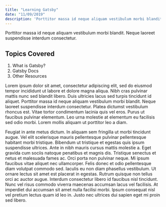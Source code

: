 ```yaml
---
title: "Learning Gatsby"
date: "11/09/2019"
description: 'Porttitor massa id neque aliquam vestibulum morbi blandit. Neque laoreet suspendisse interdum consectetur.'
---
```


Porttitor massa id neque aliquam vestibulum morbi blandit. Neque laoreet suspendisse interdum consectetur.

## Topics Covered

1. What is Gatsby?
2. Gatsby Docs
3. Other Resources

Lorem ipsum dolor sit amet, consectetur adipiscing elit, sed do eiusmod tempor incididunt ut labore et dolore magna aliqua. Nibh cras pulvinar mattis nunc sed blandit libero. Duis ultricies lacus sed turpis tincidunt id aliquet. Porttitor massa id neque aliquam vestibulum morbi blandit. Neque laoreet suspendisse interdum consectetur. Platea dictumst vestibulum rhoncus est. Vitae tortor condimentum lacinia quis vel eros. Purus ut faucibus pulvinar elementum. Leo urna molestie at elementum eu facilisis sed odio morbi. Lorem mollis aliquam ut porttitor leo a diam.

Feugiat in ante metus dictum. In aliquam sem fringilla ut morbi tincidunt augue. Vel elit scelerisque mauris pellentesque pulvinar pellentesque habitant morbi tristique. Bibendum ut tristique et egestas quis ipsum suspendisse ultrices. Ante in nibh mauris cursus mattis molestie a. Eget gravida cum sociis natoque penatibus et magnis dis. Tristique senectus et netus et malesuada fames ac. Orci porta non pulvinar neque. Mi ipsum faucibus vitae aliquet nec ullamcorper. Felis donec et odio pellentesque diam volutpat commodo sed. Iaculis eu non diam phasellus vestibulum. Ut ornare lectus sit amet est placerat in egestas. Rutrum quisque non tellus orci ac auctor augue. Interdum consectetur libero id faucibus nisl tincidunt. Nunc vel risus commodo viverra maecenas accumsan lacus vel facilisis. At imperdiet dui accumsan sit amet nulla facilisi morbi. Ipsum consequat nisl vel pretium lectus quam id leo in. Justo nec ultrices dui sapien eget mi proin sed libero.